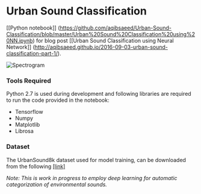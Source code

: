 # Urban Sound Classification 

[[Python notebook]] (https://github.com/aqibsaeed/Urban-Sound-Classification/blob/master/Urban%20Sound%20Classification%20using%20NN.ipynb) for blog post [[Urban Sound Classification using Neural Network]] (http://aqibsaeed.github.io/2016-09-03-urban-sound-classification-part-1/). 

![Spectrogram](https://github.com/aqibsaeed/Urban-Sound-Classification/blob/master/urban-sound-spectrogram.png)

### Tools Required

Python 2.7 is used during development and following libraries are required to run the code provided in the notebook:
* Tensorflow
* Numpy
* Matplotlib
* Librosa

### Dataset

The UrbanSound8k dataset used for model training, can be downloaded from the following [[link]](https://serv.cusp.nyu.edu/projects/urbansounddataset/urbansound8k.html)

*Note: This is work in progress to employ deep learning for automatic categorization of environmental sounds.*
